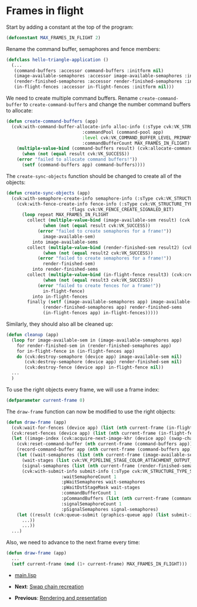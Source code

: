 
# Frames in flight

Start by adding a constant at the top of the program:

```lisp
(defconstant MAX_FRAMES_IN_FLIGHT 2)
```

Rename the command buffer, semaphores and fence members:

```lisp
(defclass hello-triangle-application ()
  (...
   (command-buffers :accessor command-buffers :initform nil)
   (image-available-semaphores :accessor image-available-semaphores :initform nil)
   (render-finished-semaphores :accessor render-finished-semaphores :initform nil)
   (in-flight-fences :accessor in-flight-fences :initform nil)))
```

We need to create multiple command buffers. Rename `create-command-buffer` to `create-command-buffers` and change the number command buffers to allocate:

```lisp
(defun create-command-buffers (app)
  (cvk:with-command-buffer-allocate-info alloc-info (:sType cvk:VK_STRUCTURE_TYPE_COMMAND_BUFFER_ALLOCATE_INFO
						     :commandPool (command-pool app)
						     :level cvk:VK_COMMAND_BUFFER_LEVEL_PRIMARY
						     :commandBufferCount MAX_FRAMES_IN_FLIGHT)
    (multiple-value-bind (command-buffers result) (cvk:allocate-command-buffers (device app) alloc-info)
      (when (not (equal result cvk:VK_SUCCESS))
	(error "failed to allocate command buffers!"))
      (setf (command-buffers app) command-buffers))))
```

The `create-sync-objects` function should be changed to create all of the objects:

```lisp
(defun create-sync-objects (app)
  (cvk:with-semaphore-create-info semaphore-info (:sType cvk:VK_STRUCTURE_TYPE_SEMAPHORE_CREATE_INFO)
    (cvk:with-fence-create-info fence-info (:sType cvk:VK_STRUCTURE_TYPE_FENCE_CREATE_INFO
					    :flags cvk:VK_FENCE_CREATE_SIGNALED_BIT)
      (loop repeat MAX_FRAMES_IN_FLIGHT
	    collect (multiple-value-bind (image-available-sem result) (cvk:create-semaphore (device app) semaphore-info nil)
		      (when (not (equal result cvk:VK_SUCCESS))
			(error "failed to create semaphores for a frame!"))
		      image-available-sem)
	      into image-available-sems
	    collect (multiple-value-bind (render-finished-sem result2) (cvk:create-semaphore (device app) semaphore-info nil)
		      (when (not (equal result2 cvk:VK_SUCCESS))
			(error "failed to create semaphores for a frame!"))
		      render-finished-sem)
	      into render-finished-sems
	    collect (multiple-value-bind (in-flight-fence result3) (cvk:create-fence (device app) fence-info nil)
		      (when (not (equal result3 cvk:VK_SUCCESS))
			(error "failed to create fences for a frame!"))
		      in-flight-fence)
	      into in-flight-fences
	    finally (setf (image-available-semaphores app) image-available-sems
			  (render-finished-semaphores app) render-finished-sems
			  (in-flight-fences app) in-flight-fences)))))
```

Similarly, they should also all be cleaned up:

```lisp
(defun cleanup (app)
  (loop for image-available-sem in (image-available-semaphores app)
	for render-finished-sem in (render-finished-semaphores app)
	for in-flight-fence in (in-flight-fences app)
	do (cvk:destroy-semaphore (device app) image-available-sem nil)
	   (cvk:destroy-semaphore (device app) render-finished-sem nil)
	   (cvk:destroy-fence (device app) in-flight-fence nil))
  ...
  )
```

To use the right objects every frame, we will use a frame index:

```lisp
(defparameter current-frame 0)
```

The `draw-frame` function can now be modified to use the right objects:

```lisp
(defun draw-frame (app)
  (cvk:wait-for-fences (device app) (list (nth current-frame (in-flight-fences app))) cvk:VK_TRUE cvk:UINT64_MAX)
  (cvk:reset-fences (device app) (list (nth current-frame (in-flight-fences app))))
  (let ((image-index (cvk:acquire-next-image-khr (device app) (swap-chain app) cvk:UINT64_MAX (nth current-frame (image-available-semaphores app)) cvk:VK_NULL_HANDLE)))
    (cvk:reset-command-buffer (nth current-frame (command-buffers app)) 0)
    (record-command-buffer app (nth current-frame (command-buffers app)) image-index)
    (let ((wait-semaphores (list (nth current-frame (image-available-semaphores app))))
	  (wait-stages (list cvk:VK_PIPELINE_STAGE_COLOR_ATTACHMENT_OUTPUT_BIT))
	  (signal-semaphores (list (nth current-frame (render-finished-semaphores app)))))
      (cvk:with-submit-info submit-info (:sType cvk:VK_STRUCTURE_TYPE_SUBMIT_INFO
					 :waitSemaphoreCount 1
					 :pWaitSemaphores wait-semaphores
					 :pWaitDstStageMask wait-stages
					 :commandBufferCount 1
					 :pCommandBuffers (list (nth current-frame (command-buffers app)))
					 :signalSemaphoreCount 1
					 :pSignalSemaphores signal-semaphores)
	(let ((result (cvk:queue-submit (graphics-queue app) (list submit-info) (nth current-frame (in-flight-fences app)))))
	  ...))
      ...))
  ...)
```

Also, we need to advance to the next frame every time:

```lisp
(defun draw-frame (app)
  ...
  (setf current-frame (mod (1+ current-frame) MAX_FRAMES_IN_FLIGHT)))
```

* [main.lisp](https://github.com/Hectarea1996/common-vulkan-guide/blob/main/code-guide/frames-in-flight.lisp)

* **Next**: [Swap chain recreation](https://hectarea1996.github.io/common-vulkan/guide/swap-chain-recreation.html)
* **Previous**: [Rendering and presentation](https://hectarea1996.github.io/common-vulkan/guide/rendering.html)
